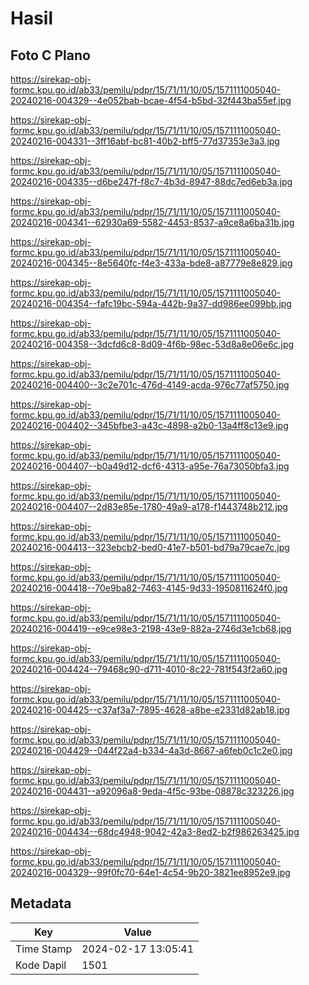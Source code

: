 # Hasil

## Foto C Plano

https://sirekap-obj-formc.kpu.go.id/ab33/pemilu/pdpr/15/71/11/10/05/1571111005040-20240216-004329--4e052bab-bcae-4f54-b5bd-32f443ba55ef.jpg

https://sirekap-obj-formc.kpu.go.id/ab33/pemilu/pdpr/15/71/11/10/05/1571111005040-20240216-004331--3ff16abf-bc81-40b2-bff5-77d37353e3a3.jpg

https://sirekap-obj-formc.kpu.go.id/ab33/pemilu/pdpr/15/71/11/10/05/1571111005040-20240216-004335--d6be247f-f8c7-4b3d-8947-88dc7ed6eb3a.jpg

https://sirekap-obj-formc.kpu.go.id/ab33/pemilu/pdpr/15/71/11/10/05/1571111005040-20240216-004341--62930a69-5582-4453-8537-a9ce8a6ba31b.jpg

https://sirekap-obj-formc.kpu.go.id/ab33/pemilu/pdpr/15/71/11/10/05/1571111005040-20240216-004345--8e5640fc-f4e3-433a-bde8-a87779e8e829.jpg

https://sirekap-obj-formc.kpu.go.id/ab33/pemilu/pdpr/15/71/11/10/05/1571111005040-20240216-004354--fafc19bc-594a-442b-9a37-dd986ee099bb.jpg

https://sirekap-obj-formc.kpu.go.id/ab33/pemilu/pdpr/15/71/11/10/05/1571111005040-20240216-004358--3dcfd6c8-8d09-4f6b-98ec-53d8a8e06e6c.jpg

https://sirekap-obj-formc.kpu.go.id/ab33/pemilu/pdpr/15/71/11/10/05/1571111005040-20240216-004400--3c2e701c-476d-4149-acda-976c77af5750.jpg

https://sirekap-obj-formc.kpu.go.id/ab33/pemilu/pdpr/15/71/11/10/05/1571111005040-20240216-004402--345bfbe3-a43c-4898-a2b0-13a4ff8c13e9.jpg

https://sirekap-obj-formc.kpu.go.id/ab33/pemilu/pdpr/15/71/11/10/05/1571111005040-20240216-004407--b0a49d12-dcf6-4313-a95e-76a73050bfa3.jpg

https://sirekap-obj-formc.kpu.go.id/ab33/pemilu/pdpr/15/71/11/10/05/1571111005040-20240216-004407--2d83e85e-1780-49a9-a178-f1443748b212.jpg

https://sirekap-obj-formc.kpu.go.id/ab33/pemilu/pdpr/15/71/11/10/05/1571111005040-20240216-004413--323ebcb2-bed0-41e7-b501-bd79a79cae7c.jpg

https://sirekap-obj-formc.kpu.go.id/ab33/pemilu/pdpr/15/71/11/10/05/1571111005040-20240216-004418--70e9ba82-7463-4145-9d33-1950811624f0.jpg

https://sirekap-obj-formc.kpu.go.id/ab33/pemilu/pdpr/15/71/11/10/05/1571111005040-20240216-004419--e9ce98e3-2198-43e9-882a-2746d3e1cb68.jpg

https://sirekap-obj-formc.kpu.go.id/ab33/pemilu/pdpr/15/71/11/10/05/1571111005040-20240216-004424--79468c90-d711-4010-8c22-781f543f2a60.jpg

https://sirekap-obj-formc.kpu.go.id/ab33/pemilu/pdpr/15/71/11/10/05/1571111005040-20240216-004425--c37af3a7-7895-4628-a8be-e2331d82ab18.jpg

https://sirekap-obj-formc.kpu.go.id/ab33/pemilu/pdpr/15/71/11/10/05/1571111005040-20240216-004429--044f22a4-b334-4a3d-8667-a6feb0c1c2e0.jpg

https://sirekap-obj-formc.kpu.go.id/ab33/pemilu/pdpr/15/71/11/10/05/1571111005040-20240216-004431--a92096a8-9eda-4f5c-93be-08878c323226.jpg

https://sirekap-obj-formc.kpu.go.id/ab33/pemilu/pdpr/15/71/11/10/05/1571111005040-20240216-004434--68dc4948-9042-42a3-8ed2-b2f986263425.jpg

https://sirekap-obj-formc.kpu.go.id/ab33/pemilu/pdpr/15/71/11/10/05/1571111005040-20240216-004329--99f0fc70-64e1-4c54-9b20-3821ee8952e9.jpg


## Metadata

| Key        | Value               |
| ---------- | ------------------- |
| Time Stamp | 2024-02-17 13:05:41 |
| Kode Dapil | 1501                |



